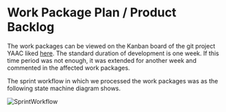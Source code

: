 # Work Package Plan / Product Backlog

The work packages can be viewed on the Kanban board of the git project YAAC liked [here](https://github.com/orgs/DHBW-SE-2023/projects/1). The standard duration of development is one week. If this time period was not enough, it was extended for another week and commented in the affected work packages.

The sprint workflow in which we processed the work packages was as the following state machine diagram shows.

![SprintWorkflow](/Diagrams/Images/Kanban_Workflow.png)
